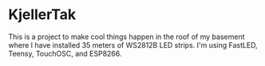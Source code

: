 # KjellerTak
This is a project to make cool things happen in the roof of my basement where I have installed 35 meters of WS2812B LED strips.
I'm using FastLED, Teensy, TouchOSC, and ESP8266.

